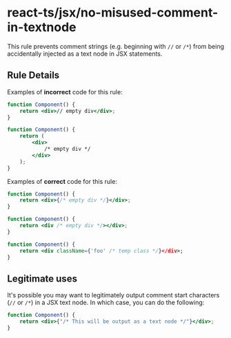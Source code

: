 # react-ts/jsx/no-misused-comment-in-textnode

This rule prevents comment strings (e.g. beginning with `//` or `/*`) from being accidentally
injected as a text node in JSX statements.

## Rule Details

Examples of **incorrect** code for this rule:

```jsx
function Component() {
    return <div>// empty div</div>;
}

function Component() {
    return (
        <div>
            /* empty div */
        </div>
    );
}
```

Examples of **correct** code for this rule:

```jsx
function Component() {
    return <div>{/* empty div */}</div>;
}

function Component() {
    return <div /* empty div */></div>;
}

function Component() {
    return <div className={'foo' /* temp class */}</div>;
}
```

## Legitimate uses

It's possible you may want to legitimately output comment start characters (`//` or `/*`) in a JSX text node. In which case, you can do the following:

```jsx
function Component() {
    return <div>{"/* This will be output as a text node */"}</div>;
}
```
